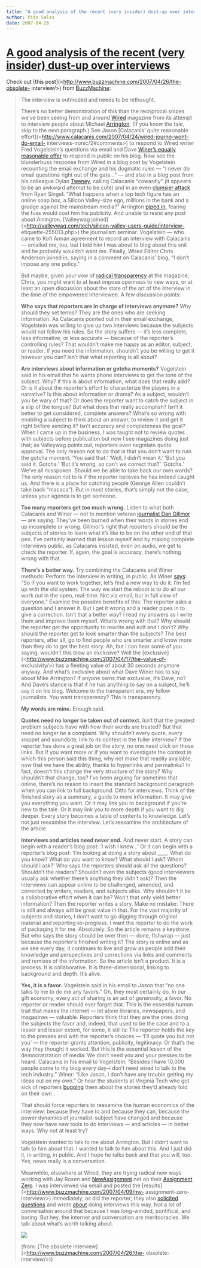 ```yaml
---
title: "A good analysis of the recent (very insider) dust-up over interviews"
author: Pito Salas
date: 2007-04-26
---
```

# [A good analysis of the recent (very insider) dust-up over interviews](None)




Check out [this post](<http://www.buzzmachine.com/2007/04/26/the-obsolete-
interview/>) from [BuzzMachine](<http://www.buzzmachine.com>):

> The interview is outmoded and needs to be rethought.
>
> There’s no better demonstration of this than the recriprocal snipes we’ve
> been seeing from and around [Wired](<http://wiredmag.com>) magazine from its
> attempt to interview people about Michael
> [Arrington](<http://techcrunch.com>). (If you know the tale, skip to the
> next paragraph.) See Jason [Calacanis’ quite reasonable
> effort](<http://www.calacanis.com/2007/04/24/wired-journo-wont-do-email-
> interviews-ironic/2#comments>) to respond to Wired writer Fred Vogelstein’s
> questions via email and Dave [Winer’s equally reasonable
> offer](<http://www.scripting.com/stories/2007/04/24/transcriptionErrors.html>)
> to respond in public on his blog. Now see the blunderbuss response from
> Wired in a blog post by Vogelstein recounting the email exchange and his
> dogmatic rules — “I never do email questions right out of the gate…” — and
> also in a blog post from his colleague Dylan
> [Tweney](<http://blog.wired.com/business/2007/04/calacanis_wont_.html>),
> calling Calacanis “cowardly” (it appears to be an awkward attempt to be
> cute) and in an even [clumsier
> attack](<http://blog.wired.com/27bstroke6/2007/04/alist_blogger_j.html>)
> from Ryan Singel: “What happens when a top tech figure has an online soap
> box, a Silicon Valley-size ego, millions in the bank and a grudge against
> the mainstream media?” Arrington [piped
> in,](<http://www.crunchnotes.com/?p=386>) fearing the fuss would cost him
> his publicity. And unable to resist any post about Arrington, [Valleywag
> joined](<http://valleywag.com/tech/silicon-valley-users-guide/interview-
> etiquette-255013.php>) the journalism seminar. Vogelstein — who came to Kofi
> Annan agreement to record an interview with Calacanis — emailed me, too, but
> I told him I was about to blog about this snit and he probably wouldn’t want
> me. Finally, Wired Editor Chris Anderson joined in, saying in a comment on
> Calacanis’ blog, “I don’t impose any one policy.”
>
> But maybe, given your vow of [radical
> transparency](<http://www.longtail.com/the_long_tail/2006/12/what_would_radi_1.html>)
> at the magazine, Chris, you might want to at least impose openness to new
> ways, or at least an open discussion about the state of the art of the
> interview in the time of the empowered interviewee. A few discussion points:
>
> **Who says that reporters are in charge of interviews anymore?** Why should
> they set terms? They are the ones who are seeking information. As Calacanis
> pointed out in their email exchange, Vogelstein was willing to give up two
> interviews because the subjects would not follow his rules. So the story
> suffers — it’s less complete, less informative, or less accurate — because
> of the reporter’s controlling rules? That wouldn’t make me happy as an
> editor, subject, or reader. If you need the information, shouldn’t you be
> willing to get it however you can? Isn’t that what reporting is all about?
>
> **Are interviews about information or gotcha moments?** Vogelstein said in
> his email that he wants phone interviews to get the tone of the subject.
> Why? If this is about information, what does that really add? Or is it about
> the reporter’s effort to characterize the players in a narrative? Is this
> about information or drama? As a subject, wouldn’t you be wary of that? Or
> does the reporter want to catch the subject in a slip of the tongue? But
> what does that really accomplish? Isn’t it better to get considered,
> complete answers? What’s so wrong with enabling a subject to think about an
> answer, to review it and get it right before sending it? Isn’t accuracy and
> completeness the goal? When I came up in the business, I was taught not to
> review quotes with subjects before publication but now I see magazines doing
> just that; as Valleywag points out, reporters even negotiate quote approval.
> The only reason not to do that is that you don’t want to ruin the gotcha
> moment: ‘You said that.’ ‘Well, I didn’t mean it.’ ‘But you said it.
> Gotcha.’ ‘But it’s wrong, so can’t we correct that?’ ‘Gotcha.’ We’ve all
> misspoken. Should we be able to take back our own words? The only reason not
> to is if the reporter believes he has indeed caught us. And there is a place
> for catching people (George Allen couldn’t take back “macaca”). But in most
> stories, that’s simply not the case, unless your agenda is to get someone.
>
> **Too many reporters get too much wrong.** Listen to what both Calacanis and
> Winer — not to mention veteran [journalist Dan
> Gillmor](<http://citmedia.org/blog/2007/04/24/interviews-email-or-live/>) —
> are saying: They’ve been burned when their words in stories end up
> incomplete or wrong. Gillmor’s right that reporters should be the subjects
> of stories to learn what it’s like to be on the other end of that pen. I’ve
> certainly learned that lesson myself.And by making complete interviews
> public, as Calacanis insisted, even on audio, we get to check the reporter.
> If, again, the goal is accuracy, there’s nothing wrong with that.
>
> **There’s a better way.** Try combining the Calacanis and Winer methods:
> Perform the interview in writing, in public. As Winer
> [says](<http://www.scripting.com/stories/2007/04/24/transcriptionErrors.html#p4>):
> “So if you want to work together, let’s find a new way to do it. I’m fed up
> with the old system. The way we start the reboot is to do all our work out
> in the open, real-time. Not via email, but in full view of everyone.”
> Examine the possible benefits of this: The reporter asks a question and I
> answer it. But I get it wrong and a reader pipes in to give a correction.
> Isn’t that a better way? I read my answers as I write them and improve them
> myself. What’s wrong with that? Why should the reporter get the opportunity
> to rewrite and edit and I don’t? Why should the reporter get to look smarter
> than the subjects? The best reporters, after all, go to find people who are
> smarter and know more than they do to get the best story. Ah, but I can hear
> some of you saying, wouldn’t this blow an exclusive? Well the
> [exclusive](<http://www.buzzmachine.com/2007/04/17/the-value-of-
> exclusivity/>) has a fleeting value of about 30 seconds anymore anyway. And
> what’s exclusive about what Dave Winer has to say about Mike Arrington? If
> anyone owns that exclusive, it’s Dave, no? And Dave’s stance is that if he
> has anything to say on a subject, he’ll say it on his blog. Welcome to the
> transparent era, my fellow journalists. You want transparency? This is
> transparency.
>
> **My words are mine.** Enough said.
>
> **Quotes need no longer be taken out of context.** Isn’t that the greatest
> problem subjects have with how their words are treated? But that need no
> longer be a complaint. Why shouldn’t every quote, every snippet and
> soundbite, link to its context in the fuller interview? If the reporter has
> done a great job on the story, no one need click on those links. But if you
> want more or if you want to investigate the context in which this person
> said this thing, why not make that readily available, now that we have the
> ability, thanks to hyperlinks and permalinks? In fact, doesn’t this change
> the very structure of the story? Why shouldn’t that change, too? I’ve been
> arguing for sometime that online, there’s no reason to insert the standard
> background paragraph when you can link to full background. Ditto for
> interviews. Think of the finished story as a summary, a guide to more
> information. It may give you everything you want. Or it may link you to
> background if you’re new to the tale. Or it may link you to more depth if
> you want to dig deeper. Every story becomes a table of contents to
> knowledge. Let’s not just reexamine the interview. Let’s reexamine the
> architecture of the article.
>
> **Interviews and articles need never end.** And never start. A story can
> begin with a reader’s blog post: ‘I wish I knew…’ Or it can begin with a
> reporter’s blog post: ‘I’m looking at doing a story about ____. What do you
> know? What do you want to know? What should I ask? Whom should I ask?’ Who
> says the reporters should ask all the questions? Shouldn’t the readers?
> Shouldn’t even the subjects (good interviewers usually ask whether there’s
> anything they didn’t ask)? Then the interviews can appear online to be
> challenged, amended, and corrected by writers, readers, and subjects alike.
> Why shouldn’t it be a collaborative effort when it can be? Won’t that only
> yield better information? Then the reporter writes a story. Make no mistake:
> There is still and always will be great value in that. For the vast majority
> of subjects and stories, I don’t want to go digging through original
> material and reporting-in-progress. I want the reporter to do the work of
> packaging it for me. Absolutely. So the article remains a keystone. But who
> says the story should be over then — done, fishwrap — just because the
> reporter’s finished writing it? The story is online and as we see every day,
> it continues to live and grow as people add their knowledge and perspectives
> and corrections via links and comments and remixes of the information. So
> the article isn’t a product. It is a process. It is collaborative. It is
> three-dimensional, linking to background and depth. It’s alive.
>
> **Yes, it is a favor.** Vogelstein said in his email to Jason that “no one
> talks to me to do me any favors.” Oh, they most certainly do. In our gift
> economy, every act of sharing is an act of generosity, a favor. No reporter
> or reader should ever forget that. This is the essential human trait that
> makes the internet — let alone libraries, newspapers, and magazines —
> valuable. Reporters think that they are the ones doing the subjects the
> favor and, indeed, that used to be the case and to a lesser and lesser
> extent, for some, it still is: The reporter holds the key to the presses and
> with the reporter’s choices — ‘I’ll quote you but not you’ — the reporter
> grants attention, publicity, legitimacy. Or that’s the way they thought it
> worked. But this is the essential lesson of the democratization of media: We
> don’t need you and your presses to be heard. Calacanis in his email to
> Vogelstein: “Besides I have 10,000 people come to my blog every day–i don’t
> need wired to talk to the tech industry.” Winer: “Like Jason, I don’t have
> any trouble getting my ideas out on my own.” Or hear the students at
> Virginia Tech who got sick of reporters
> [bugging](<http://www.cybersoc.com/2007/04/virginia_tech_b.html>) them about
> the stories they’d already told on their own .
>
> That should force reporters to reexamine the human economics of the
> interview: because they have to and because they can, because the power
> dynamics of journalist-subject have changed and because they now have new
> tools to do interviews — and articles — in better ways. Why not at least
> try?
>
> Vogelstein wanted to talk to me about Arrington. But I didn’t want to talk
> to him about that. I wanted to talk to him about this. And I just did it, in
> writing, in public. And I hope he talks back and that you will, too. Yes,
> news really is a conversation.
>
> Meanwhile, elsewhere at Wired, they are trying radical new ways working with
> Jay Rosen and [NewAssignment](<http://newassignment.net>).net on their
> [Assignment Zero](<http://zero.newassignment.net/>). I was interviewed via
> email and posted the [results](<http://www.buzzmachine.com/2007/04/09/my-
> assignment-zero-interview/>) immediately, as did the reporter; they also
> [solicited
> questions](<http://zero.newassignment.net/assignmentzero/what_questions_should_interviewer_ask_jeff_jarvis>)
> and wrote
> [about](<http://zero.newassignment.net/blog/vivian_martin/apr2007/11/turning_categories_and_interviews_upside_down>)
> doing interviews this way. Not a lot of conversation around that because I
> was long-winded, pontifical, and boring. But hey, the internet and
> conversation are meritocracies. We talk about what’s worth talking about.
>
> [![](http://feeds.feedburner.com/~a/buzzmachine?i=hrx115)
> ](<http://feeds.feedburner.com/~a/buzzmachine?a=hrx115>)
>
> (from: [The obsolete interview](<http://www.buzzmachine.com/2007/04/26/the-
> obsolete-interview/>))


